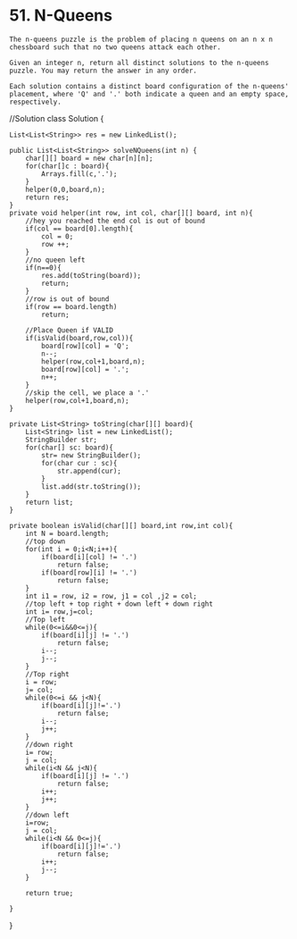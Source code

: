 # 51. N-Queens

``` PS
The n-queens puzzle is the problem of placing n queens on an n x n chessboard such that no two queens attack each other.

Given an integer n, return all distinct solutions to the n-queens puzzle. You may return the answer in any order.

Each solution contains a distinct board configuration of the n-queens' placement, where 'Q' and '.' both indicate a queen and an empty space, respectively.
 ```


//Solution
class Solution {
    
    List<List<String>> res = new LinkedList();
    
    public List<List<String>> solveNQueens(int n) {
        char[][] board = new char[n][n];
        for(char[]c : board){
            Arrays.fill(c,'.');
        }
        helper(0,0,board,n);
        return res;
    }
    private void helper(int row, int col, char[][] board, int n){
        //hey you reached the end col is out of bound
        if(col == board[0].length){
            col = 0;
            row ++;
        }
        //no queen left
        if(n==0){
            res.add(toString(board));
            return;
        }
        //row is out of bound
        if(row == board.length)
            return;
        
        //Place Queen if VALID
        if(isValid(board,row,col)){
            board[row][col] = 'Q';
            n--;
            helper(row,col+1,board,n);
            board[row][col] = '.';
            n++;
        }
        //skip the cell, we place a '.'
        helper(row,col+1,board,n);
    }
    
    private List<String> toString(char[][] board){
        List<String> list = new LinkedList();
        StringBuilder str;
        for(char[] sc: board){
            str= new StringBuilder();
            for(char cur : sc){
                str.append(cur);
            }
            list.add(str.toString());
        }
        return list;
    }
    
    private boolean isValid(char[][] board,int row,int col){
        int N = board.length;
        //top down
        for(int i = 0;i<N;i++){
            if(board[i][col] != '.')
                return false;
            if(board[row][i] != '.')
                return false;
        }
        int i1 = row, i2 = row, j1 = col ,j2 = col;
        //top left + top right + down left + down right
        int i= row,j=col;
        //Top left
        while(0<=i&&0<=j){
            if(board[i][j] != '.')
                return false;
            i--;
            j--;
        }
        //Top right
        i = row;
        j= col;
        while(0<=i && j<N){
            if(board[i][j]!='.')
                return false;
            i--;
            j++;
        }
        //down right
        i= row;
        j = col;
        while(i<N && j<N){
            if(board[i][j] != '.')
                return false;
            i++;
            j++;
        }
        //down left
        i=row;
        j = col;
        while(i<N && 0<=j){
            if(board[i][j]!='.')
                return false;
            i++;
            j--;
        }
    
        return true;
        
    }
}